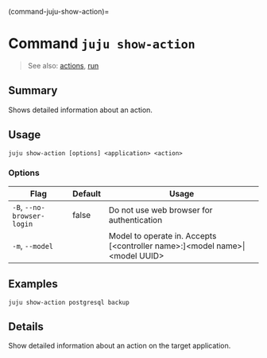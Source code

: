 (command-juju-show-action)=
# Command `juju show-action`
> See also: [actions](#actions), [run](#run)

## Summary
Shows detailed information about an action.

## Usage
```juju show-action [options] <application> <action>```

### Options
| Flag | Default | Usage |
| --- | --- | --- |
| `-B`, `--no-browser-login` | false | Do not use web browser for authentication |
| `-m`, `--model` |  | Model to operate in. Accepts [&lt;controller name&gt;:]&lt;model name&gt;&#x7c;&lt;model UUID&gt; |

## Examples

    juju show-action postgresql backup


## Details

Show detailed information about an action on the target application.